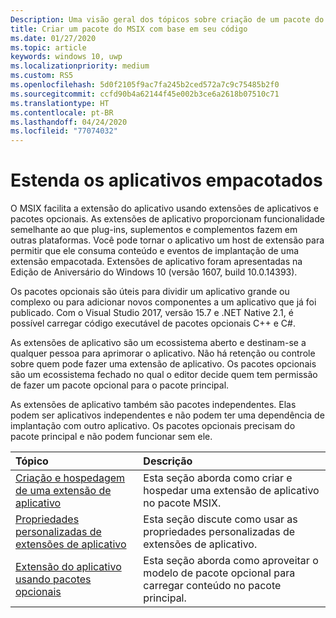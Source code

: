 ```yaml
---
Description: Uma visão geral dos tópicos sobre criação de um pacote do MSIX com base em código-fonte
title: Criar um pacote do MSIX com base em seu código
ms.date: 01/27/2020
ms.topic: article
keywords: windows 10, uwp
ms.localizationpriority: medium
ms.custom: RS5
ms.openlocfilehash: 5d0f2105f9ac7fa245b2ced572a7c9c75485b2f0
ms.sourcegitcommit: ccfd90b4a62144f45e002b3ce6a2618b07510c71
ms.translationtype: HT
ms.contentlocale: pt-BR
ms.lasthandoff: 04/24/2020
ms.locfileid: "77074032"
---
```

# <a name="extend-your-packaged-applications"></a>Estenda os aplicativos empacotados

O MSIX facilita a extensão do aplicativo usando extensões de aplicativos e pacotes opcionais. As extensões de aplicativo proporcionam funcionalidade semelhante ao que plug-ins, suplementos e complementos fazem em outras plataformas. Você pode tornar o aplicativo um host de extensão para permitir que ele consuma conteúdo e eventos de implantação de uma extensão empacotada. Extensões de aplicativo foram apresentadas na Edição de Aniversário do Windows 10 (versão 1607, build 10.0.14393).

Os pacotes opcionais são úteis para dividir um aplicativo grande ou complexo ou para adicionar novos componentes a um aplicativo que já foi publicado. Com o Visual Studio 2017, versão 15.7 e .NET Native 2.1, é possível carregar código executável de pacotes opcionais C++ e C#.

As extensões de aplicativo são um ecossistema aberto e destinam-se a qualquer pessoa para aprimorar o aplicativo. Não há retenção ou controle sobre quem pode fazer uma extensão de aplicativo. Os pacotes opcionais são um ecossistema fechado no qual o editor decide quem tem permissão de fazer um pacote opcional para o pacote principal.

As extensões de aplicativo também são pacotes independentes. Elas podem ser aplicativos independentes e não podem ter uma dependência de implantação com outro aplicativo.  Os pacotes opcionais precisam do pacote principal e não podem funcionar sem ele.

|Tópico| Descrição |
|:---|:---|
|[Criação e hospedagem de uma extensão de aplicativo](https://docs.microsoft.com/windows/uwp/launch-resume/how-to-create-an-extension?context=/windows/msix/render)|Esta seção aborda como criar e hospedar uma extensão de aplicativo no pacote MSIX. |
[Propriedades personalizadas de extensões de aplicativo](custom-props-app-extensions.md)|Esta seção discute como usar as propriedades personalizadas de extensões de aplicativo. |
|[Extensão do aplicativo usando pacotes opcionais](../package/optional-packages-with-executable-code.md)| Esta seção aborda como aproveitar o modelo de pacote opcional para carregar conteúdo no pacote principal. |


